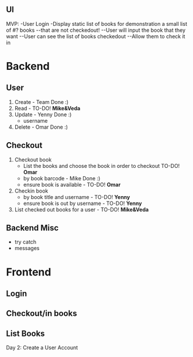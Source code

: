 ## UI
MVP:
-User Login 
-Display static list of books for demonstration a small list of #? books 
  --that are not checkedout!
--User will input the book that they want 
--User can see the list of books checkedout 
    --Allow them to check it in 

# Backend
## User
1. Create - Team Done :)
2. Read - TO-DO! **Mike&Veda**
3. Update - Yenny Done :)
    - username 
4. Delete - Omar Done :)

## Checkout
1. Checkout book 
    - List the books and choose the book in order to checkout TO-DO! **Omar**
    - by book barcode - Mike Done :)
    - ensure book is available - TO-DO!  **Omar**
2. Checkin book
    - by book title and username - TO-DO!  **Yenny**
    - ensure book is out by username - TO-DO! **Yenny**
3. List checked out books for a user - TO-DO! **Mike&Veda**


## Backend Misc
- try catch
- messages

# Frontend
## Login

## Checkout/in books

## List Books




Day 2:
Create a User Account
